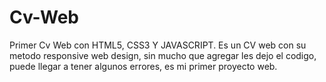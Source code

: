 # Cv-Web
Primer Cv Web con HTML5, CSS3 Y JAVASCRIPT.
Es un CV web con su metodo responsive web design, sin mucho que agregar les dejo el codigo, puede llegar a tener algunos errores, es mi primer proyecto web.
